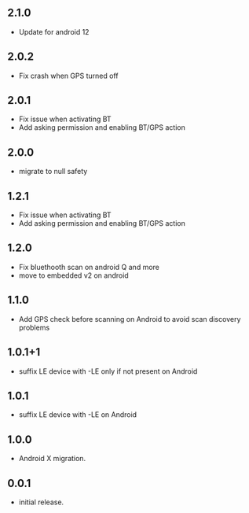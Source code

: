 ## 2.1.0

* Update for android 12

## 2.0.2

* Fix crash when GPS turned off

## 2.0.1

* Fix issue when activating BT
* Add asking permission and enabling BT/GPS action

## 2.0.0

* migrate to null safety

## 1.2.1

* Fix issue when activating BT
* Add asking permission and enabling BT/GPS action

## 1.2.0

* Fix bluethooth scan on android Q and more
* move to embedded v2 on android

## 1.1.0

* Add GPS check before scanning on Android to avoid scan discovery problems

## 1.0.1+1

* suffix LE device with -LE only if not present on Android 

## 1.0.1

* suffix LE device with -LE on Android 

## 1.0.0

* Android X migration.

## 0.0.1

* initial release.
